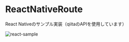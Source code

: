 # ReactNativeRoute

React Nativeのサンプル実装（qiitaのAPIを使用しています）


![react-sample](https://cloud.githubusercontent.com/assets/10583478/12162490/39006592-b546-11e5-8e44-aeacce2a3eaf.png)
